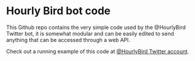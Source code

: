 # Hourly Bird bot code

This Github repo contains the very simple code used by the @HourlyBird Twitter bot, it is somewhat modular and can be easily edited to send anything that can be accessed through a web API.

Check out a running example of this code at <a href="https://twitter.com/HourlyBird">@HourlyBird Twitter account</a>.
